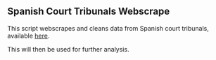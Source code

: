 ## Spanish Court Tribunals Webscrape

This script webscrapes and cleans data from Spanish court tribunals, available [here](http://www.minhafp.gob.es/es-ES/Areas%20Tematicas/Contratacion/TACRC/Paginas/BuscadordeResoluciones.aspx?pagina=1).

This will then be used for further analysis.